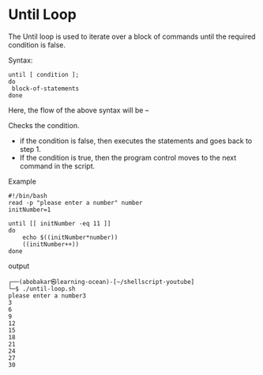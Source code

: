 # Until Loop
The Until loop is used to iterate over a block of commands until the required condition is false.

Syntax:
```
until [ condition ];
do
 block-of-statements
done
```

Here, the flow of the above syntax will be –

Checks the condition.
- if the condition is false, then executes the statements and goes back to step 1.
- If the condition is true, then the program control moves to the next command in the script.


Example
```
#!/bin/bash
read -p "please enter a number" number
initNumber=1

until [[ initNumber -eq 11 ]]
do
    echo $((initNumber*number))
    ((initNumber++))
done
```
output
```
┌──(abobakar㉿learning-ocean)-[~/shellscript-youtube]
└─$ ./until-loop.sh
please enter a number3
3
6
9
12
15
18
21
24
27
30
```